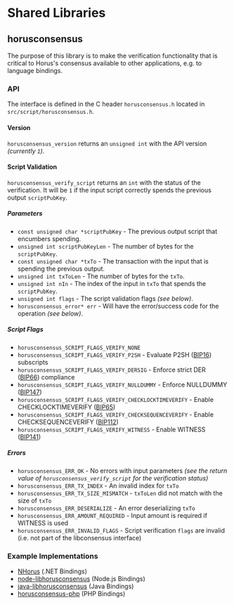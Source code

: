 Shared Libraries
================

## horusconsensus

The purpose of this library is to make the verification functionality that is critical to Horus's consensus available to other applications, e.g. to language bindings.

### API

The interface is defined in the C header `horusconsensus.h` located in `src/script/horusconsensus.h`.

#### Version

`horusconsensus_version` returns an `unsigned int` with the API version *(currently `1`)*.

#### Script Validation

`horusconsensus_verify_script` returns an `int` with the status of the verification. It will be `1` if the input script correctly spends the previous output `scriptPubKey`.

##### Parameters
- `const unsigned char *scriptPubKey` - The previous output script that encumbers spending.
- `unsigned int scriptPubKeyLen` - The number of bytes for the `scriptPubKey`.
- `const unsigned char *txTo` - The transaction with the input that is spending the previous output.
- `unsigned int txToLen` - The number of bytes for the `txTo`.
- `unsigned int nIn` - The index of the input in `txTo` that spends the `scriptPubKey`.
- `unsigned int flags` - The script validation flags *(see below)*.
- `horusconsensus_error* err` - Will have the error/success code for the operation *(see below)*.

##### Script Flags
- `horusconsensus_SCRIPT_FLAGS_VERIFY_NONE`
- `horusconsensus_SCRIPT_FLAGS_VERIFY_P2SH` - Evaluate P2SH ([BIP16](https://github.com/horus/bips/blob/master/bip-0016.mediawiki)) subscripts
- `horusconsensus_SCRIPT_FLAGS_VERIFY_DERSIG` - Enforce strict DER ([BIP66](https://github.com/horus/bips/blob/master/bip-0066.mediawiki)) compliance
- `horusconsensus_SCRIPT_FLAGS_VERIFY_NULLDUMMY` - Enforce NULLDUMMY ([BIP147](https://github.com/horus/bips/blob/master/bip-0147.mediawiki))
- `horusconsensus_SCRIPT_FLAGS_VERIFY_CHECKLOCKTIMEVERIFY` - Enable CHECKLOCKTIMEVERIFY ([BIP65](https://github.com/horus/bips/blob/master/bip-0065.mediawiki))
- `horusconsensus_SCRIPT_FLAGS_VERIFY_CHECKSEQUENCEVERIFY` - Enable CHECKSEQUENCEVERIFY ([BIP112](https://github.com/horus/bips/blob/master/bip-0112.mediawiki))
- `horusconsensus_SCRIPT_FLAGS_VERIFY_WITNESS` - Enable WITNESS ([BIP141](https://github.com/horus/bips/blob/master/bip-0141.mediawiki))

##### Errors
- `horusconsensus_ERR_OK` - No errors with input parameters *(see the return value of `horusconsensus_verify_script` for the verification status)*
- `horusconsensus_ERR_TX_INDEX` - An invalid index for `txTo`
- `horusconsensus_ERR_TX_SIZE_MISMATCH` - `txToLen` did not match with the size of `txTo`
- `horusconsensus_ERR_DESERIALIZE` - An error deserializing `txTo`
- `horusconsensus_ERR_AMOUNT_REQUIRED` - Input amount is required if WITNESS is used
- `horusconsensus_ERR_INVALID_FLAGS` - Script verification `flags` are invalid (i.e. not part of the libconsensus interface)

### Example Implementations
- [NHorus](https://github.com/MetacoSA/NHorus/blob/5e1055cd7c4186dee4227c344af8892aea54faec/NHorus/Script.cs#L979-#L1031) (.NET Bindings)
- [node-libhorusconsensus](https://github.com/bitpay/node-libhorusconsensus) (Node.js Bindings)
- [java-libhorusconsensus](https://github.com/dexX7/java-libhorusconsensus) (Java Bindings)
- [horusconsensus-php](https://github.com/Bit-Wasp/horusconsensus-php) (PHP Bindings)
